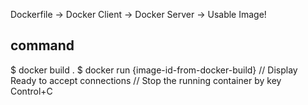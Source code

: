 Dockerfile -> Docker Client -> Docker Server -> Usable Image!

## command

$ docker build .
$ docker run {image-id-from-docker-build}
// Display Ready to accept connections
// Stop the running container by key Control+C
